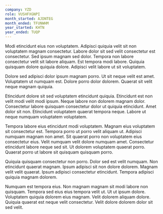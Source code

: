 ```yaml
---
company: YZD
role: VUSHFXGNPI
month_started: AJDNTEG
month_ended: TFUNWHM
year_started: KHTN
year_ended: TUQP
---
```


Modi etincidunt eius non voluptatem. Adipisci quiquia velit sit non voluptatem magnam consectetur. Labore dolor sit sed velit consectetur est consectetur. Sed ipsum magnam sed dolor. Tempora non labore consectetur velit sit labore aliquam. Est tempora modi labore. Quiquia quisquam dolore quiquia dolore. Adipisci velit labore ut sit voluptatem.

Dolore sed adipisci dolor ipsum magnam porro. Ut sit neque velit est amet. Voluptatem ut numquam est. Dolore porro dolor dolorem. Quaerat sit velit neque magnam quiquia.

Etincidunt dolore sit sed voluptatem etincidunt quiquia. Etincidunt est non velit modi velit modi ipsum. Neque labore non dolorem magnam dolor. Consectetur labore quisquam consectetur dolor ut quiquia etincidunt. Amet dolor sit non. Etincidunt voluptatem quaerat tempora neque. Labore ut neque numquam voluptatem voluptatem.

Tempora labore eius etincidunt modi voluptatem. Magnam eius voluptatem sit consectetur est. Tempora porro ut porro velit aliquam ut. Adipisci numquam magnam non amet. Sit quaerat porro non voluptatem eius consectetur eius. Velit numquam velit dolore numquam amet. Consectetur etincidunt labore neque sed sit. Ut dolorem voluptatem quaerat porro. Quaerat porro ut labore sit quisquam quisquam porro.

Quiquia quisquam consectetur non porro. Dolor sed est velit numquam. Non etincidunt quaerat magnam. Ipsum adipisci sit non dolore dolorem. Magnam velit velit quaerat. Ipsum adipisci consectetur etincidunt. Tempora adipisci quiquia magnam dolorem.

Numquam est tempora eius. Non magnam magnam sit modi labore non quisquam. Tempora sed eius eius tempora velit ut. Ut ut ipsum dolore. Voluptatem quiquia dolorem eius magnam. Velit dolorem aliquam dolore. Quiquia quaerat est neque velit consectetur. Velit dolore dolorem dolor sit sed velit.
    